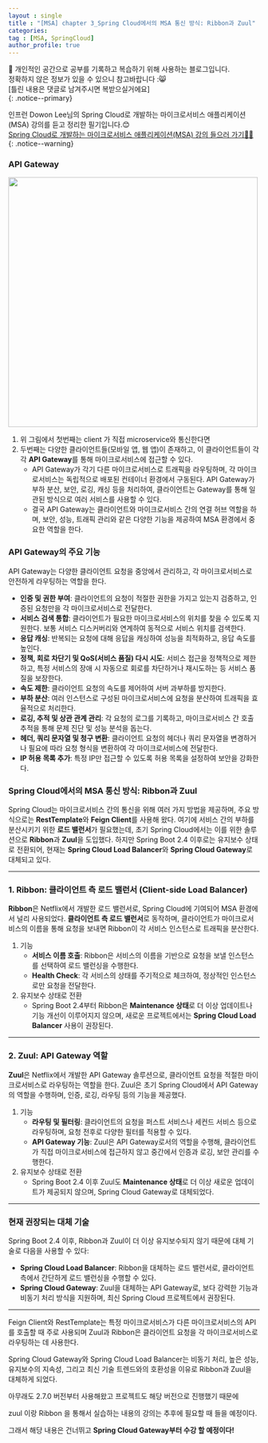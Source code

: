 ```yaml
---
layout : single
title : "[MSA] chapter 3_Spring Cloud에서의 MSA 통신 방식: Ribbon과 Zuul"
categories: 
tag : [MSA, SpringCloud]
author_profile: true
---
```


📌 개인적인 공간으로 공부를 기록하고 복습하기 위해 사용하는 블로그입니다. <br>
정확하지 않은 정보가 있을 수 있으니 참고바랍니다 :😸 <br>
[틀린 내용은 댓글로 남겨주시면 복받으실거에요]  
{: .notice--primary}

인프런 Dowon Lee님의 Spring Cloud로 개발하는 마이크로서비스 애플리케이션(MSA) 강의를 듣고 정리한 필기입니다.😊<br>
[Spring Cloud로 개발하는 마이크로서비스 애플리케이션(MSA) 강의 들으러 가기👩‍🏫](https://inf.run/GHeRm)
{: .notice--warning}

### API Gateway

<img src="https://github.com/user-attachments/assets/e818c44b-645f-45b5-a27e-4e82f7cf6542" width =500/>

1. 위 그림에서 첫번째는 client 가 직접 microservice와 통신한다면
2. 두번째는 다양한 클라이언트들(모바일 앱, 웹 앱)이 존재하고, 이 클라이언트들이 각각 **API Gateway**를 통해 마이크로서비스에 접근할 수 있다.
    - API Gateway가 각기 다른 마이크로서비스로 트래픽을 라우팅하며, 각 마이크로서비스는 독립적으로 배포된 컨테이너 환경에서 구동된다. API Gateway가 부하 분산, 보안, 로깅, 캐싱 등을 처리하여, 클라이언트는 Gateway를 통해 일관된 방식으로 여러 서비스를 사용할 수 있다.
    - 결국 API Gateway는 클라이언트와 마이크로서비스 간의 연결 허브 역할을 하며, 보안, 성능, 트래픽 관리와 같은 다양한 기능을 제공하여 MSA 환경에서 중요한 역할을 한다.

### API Gateway의 주요 기능

API Gateway는 다양한 클라이언트 요청을 중앙에서 관리하고, 각 마이크로서비스로 안전하게 라우팅하는 역할을 한다.

- **인증 및 권한 부여**: 클라이언트의 요청이 적절한 권한을 가지고 있는지 검증하고, 인증된 요청만을 각 마이크로서비스로 전달한다.
- **서비스 검색 통합**: 클라이언트가 필요한 마이크로서비스의 위치를 찾을 수 있도록 지원한다. 보통 서비스 디스커버리와 연계하여 동적으로 서비스 위치를 검색한다.
- **응답 캐싱**: 반복되는 요청에 대해 응답을 캐싱하여 성능을 최적화하고, 응답 속도를 높인다.
- **정책, 회로 차단기 및 QoS(서비스 품질) 다시 시도**: 서비스 접근을 정책적으로 제한하고, 특정 서비스의 장애 시 자동으로 회로를 차단하거나 재시도하는 등 서비스 품질을 보장한다.
- **속도 제한**: 클라이언트 요청의 속도를 제어하여 서버 과부하를 방지한다.
- **부하 분산**: 여러 인스턴스로 구성된 마이크로서비스에 요청을 분산하여 트래픽을 효율적으로 처리한다.
- **로깅, 추적 및 상관 관계 관리**: 각 요청의 로그를 기록하고, 마이크로서비스 간 호출 추적을 통해 문제 진단 및 성능 분석을 돕는다.
- **헤더, 쿼리 문자열 및 청구 변환**: 클라이언트 요청의 헤더나 쿼리 문자열을 변경하거나 필요에 따라 요청 형식을 변환하여 각 마이크로서비스에 전달한다.
- **IP 허용 목록 추가**: 특정 IP만 접근할 수 있도록 허용 목록을 설정하여 보안을 강화한다.

### Spring Cloud에서의 MSA 통신 방식: Ribbon과 Zuul

Spring Cloud는 마이크로서비스 간의 통신을 위해 여러 가지 방법을 제공하며, 주요 방식으로는 **RestTemplate**와 **Feign Client**를 사용해 왔다. 여기에 서비스 간의 부하를 분산시키기 위한 **로드 밸런서**가 필요했는데, 초기 Spring Cloud에서는 이를 위한 솔루션으로 **Ribbon**과 **Zuul**을 도입했다. 하지만 Spring Boot 2.4 이후로는 유지보수 상태로 전환되어, 현재는 **Spring Cloud Load Balancer**와 **Spring Cloud Gateway**로 대체되고 있다.

---

### 1. Ribbon: 클라이언트 측 로드 밸런서 (Client-side Load Balancer)

**Ribbon**은 Netflix에서 개발한 로드 밸런서로, Spring Cloud에 기여되어 MSA 환경에서 널리 사용되었다. **클라이언트 측 로드 밸런서**로 동작하며, 클라이언트가 마이크로서비스의 이름을 통해 요청을 보내면 Ribbon이 각 서비스 인스턴스로 트래픽을 분산한다.

1. 기능
    - **서비스 이름 호출**: Ribbon은 서비스의 이름을 기반으로 요청을 보낼 인스턴스를 선택하여 로드 밸런싱을 수행한다.
    - **Health Check**: 각 서비스의 상태를 주기적으로 체크하여, 정상적인 인스턴스로만 요청을 전달한다.
2. 유지보수 상태로 전환
    - Spring Boot 2.4부터 Ribbon은 **Maintenance 상태**로 더 이상 업데이트나 기능 개선이 이루어지지 않으며, 새로운 프로젝트에서는 **Spring Cloud Load Balancer** 사용이 권장된다.

---

### 2. Zuul: API Gateway 역할

**Zuul**은 Netflix에서 개발한 API Gateway 솔루션으로, 클라이언트 요청을 적절한 마이크로서비스로 라우팅하는 역할을 한다. Zuul은 초기 Spring Cloud에서 API Gateway의 역할을 수행하며, 인증, 로깅, 라우팅 등의 기능을 제공했다.

1. 기능
    - **라우팅 및 필터링**: 클라이언트의 요청을 퍼스트 서비스나 세컨드 서비스 등으로 라우팅하며, 요청 전후로 다양한 필터를 적용할 수 있다.
    - **API Gateway 기능**: Zuul은 API Gateway로서의 역할을 수행해, 클라이언트가 직접 마이크로서비스에 접근하지 않고 중간에서 인증과 로깅, 보안 관리를 수행한다.
2. 유지보수 상태로 전환
    - Spring Boot 2.4 이후 Zuul도 **Maintenance 상태**로 더 이상 새로운 업데이트가 제공되지 않으며, Spring Cloud Gateway로 대체되었다.

---

### 현재 권장되는 대체 기술

Spring Boot 2.4 이후, Ribbon과 Zuul이 더 이상 유지보수되지 않기 때문에 대체 기술로 다음을 사용할 수 있다:

- **Spring Cloud Load Balancer**: Ribbon을 대체하는 로드 밸런서로, 클라이언트 측에서 간단하게 로드 밸런싱을 수행할 수 있다.
- **Spring Cloud Gateway**: Zuul을 대체하는 API Gateway로, 보다 강력한 기능과 비동기 처리 방식을 지원하며, 최신 Spring Cloud 프로젝트에서 권장된다.

---

Feign Client와 RestTemplate는 특정 마이크로서비스가 다른 마이크로서비스의 API를 호출할 때 주로 사용되며 Zuul과 Ribbon은  클라이언트 요청을 각 마이크로서비스로 라우팅하는 데 사용한다.

Spring Cloud Gateway와 Spring Cloud Load Balancer는 비동기 처리, 높은 성능, 유지보수의 지속성, 그리고 최신 기술 트렌드와의 호환성을 이유로 Ribbon과 Zuul을 대체하게 되었다. 

아무래도 2.7.0 버전부터 사용해왔고 프로젝트도 해당 버전으로 진행했기 때문에

zuul 이랑 Ribbon 을 통해서 실습하는 내용의 강의는 추후에 필요할 때 들을 예정이다. 

그래서 해당 내용은 건너뛰고 **Spring Cloud Gateway부터 수강 할 예정이다!**

<br>
<br>
<br>
<br>
<br>
